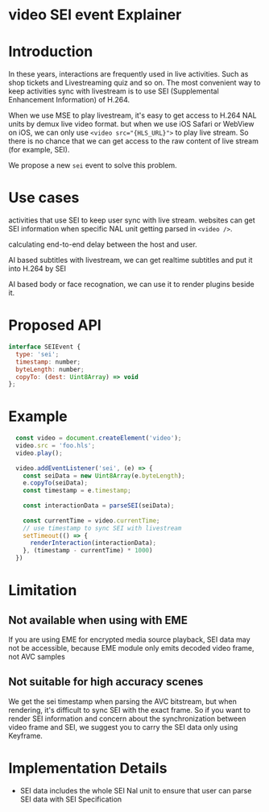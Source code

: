 # video SEI event Explainer

# Introduction

In these years, interactions are frequently used in live activities. Such as shop tickets and Livestreaming quiz and so on. The most convenient way to keep activities sync with livestream is to use SEI (Supplemental Enhancement Information) of H.264. 

When we use MSE to play livestream, it's easy to get access to H.264 NAL units by demux live video format. but when we use iOS Safari or WebView on iOS, we can only use `<video src="{HLS_URL}">` to play live stream. So there is no chance that we can get access to the raw content of live stream (for example, SEI).

We propose a new `sei` event to solve this problem.


# Use cases

activities that use SEI to keep user sync with live stream. websites can get SEI information when specific NAL unit getting parsed in `<video />`.

calculating end-to-end delay between the host and user.

AI based subtitles with livestream, we can get realtime subtitles and put it into H.264 by SEI

AI based body or face recognation, we can use it to render plugins beside it.


# Proposed API

```Javascript
interface SEIEvent {
  type: 'sei';
  timestamp: number;
  byteLength: number;
  copyTo: (dest: Uint8Array) => void 
};
```


# Example

```Javascript
  const video = document.createElement('video');
  video.src = 'foo.hls';
  video.play();
  
  video.addEventListener('sei', (e) => {
    const seiData = new Uint8Array(e.byteLength);
    e.copyTo(seiData);
    const timestamp = e.timestamp;
    
    const interactionData = parseSEI(seiData);
    
    const currentTime = video.currentTime;
    // use timestamp to sync SEI with livestream
    setTimeout(() => {
      renderInteraction(interactionData);
    }, (timestamp - currentTime) * 1000)
  })
```

# Limitation
## Not available when using with EME
If you are using EME for encrypted media source playback, SEI data may not be accessible, because EME module only emits decoded video frame, not AVC samples

## Not suitable for high accuracy scenes
We get the sei timestamp when parsing the AVC bitstream, but when rendering, it's difficult to sync SEI with the exact frame. So if you want to render SEI information and concern about the synchronization between video frame and SEI, we suggest you to carry the SEI data only using Keyframe.


# Implementation Details

* SEI data includes the whole SEI Nal unit to ensure that user can parse SEI data with SEI Specification
